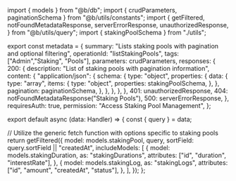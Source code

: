 import { models } from "@b/db";
import { crudParameters, paginationSchema } from "@b/utils/constants";
import {
  getFiltered,
  notFoundMetadataResponse,
  serverErrorResponse,
  unauthorizedResponse,
} from "@b/utils/query";
import { stakingPoolSchema } from "./utils";

export const metadata = {
  summary: "Lists staking pools with pagination and optional filtering",
  operationId: "listStakingPools",
  tags: ["Admin","Staking", "Pools"],
  parameters: crudParameters,
  responses: {
    200: {
      description: "List of staking pools with pagination information",
      content: {
        "application/json": {
          schema: {
            type: "object",
            properties: {
              data: {
                type: "array",
                items: {
                  type: "object",
                  properties: stakingPoolSchema,
                },
              },
              pagination: paginationSchema,
            },
          },
        },
      },
    },
    401: unauthorizedResponse,
    404: notFoundMetadataResponse("Staking Pools"),
    500: serverErrorResponse,
  },
  requiresAuth: true,
  permission: "Access Staking Pool Management",
};

export default async (data: Handler) => {
  const { query } = data;

  // Utilize the generic fetch function with options specific to staking pools
  return getFiltered({
    model: models.stakingPool,
    query,
    sortField: query.sortField || "createdAt",
    includeModels: [
      {
        model: models.stakingDuration,
        as: "stakingDurations",
        attributes: ["id", "duration", "interestRate"],
      },
      {
        model: models.stakingLog,
        as: "stakingLogs",
        attributes: ["id", "amount", "createdAt", "status"],
      },
    ],
  });
};
